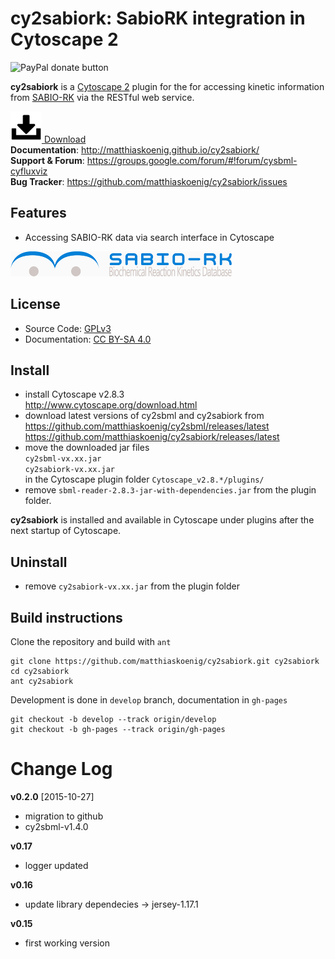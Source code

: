 # cy2sabiork: SabioRK integration in Cytoscape 2
<div align="right>
<a href="https://www.paypal.com/cgi-bin/webscr?cmd=_s-xclick&amp;hosted_button_id=RYHNRJFBMWD5N" title="Donate to this project using Paypal"><img src="https://img.shields.io/badge/paypal-donate-yellow.svg" alt="PayPal donate button" /></a>
</div>

**cy2sabiork** is a [Cytoscape 2](http://www.cytoscape.org) plugin for the for accessing kinetic information from
[SABIO-RK](http://sabio.villa-bosch.de/) via the RESTful web service.  

[![Download](docs/images/icon-download.png) Download](https://github.com/matthiaskoenig/cy2sabiork/releases/latest)  
**Documentation**: http://matthiaskoenig.github.io/cy2sabiork/  
**Support & Forum**: https://groups.google.com/forum/#!forum/cysbml-cyfluxviz  
**Bug Tracker**: https://github.com/matthiaskoenig/cy2sabiork/issues  

## Features
- Accessing SABIO-RK data via search interface in Cytoscape

[![alt tag](docs/images/logo-sabiork.png)](http://sabio.villa-bosch.de/)  

## License
* Source Code: [GPLv3](http://opensource.org/licenses/GPL-3.0)
* Documentation: [CC BY-SA 4.0](http://creativecommons.org/licenses/by-sa/4.0/)

## Install
* install Cytoscape v2.8.3  
  http://www.cytoscape.org/download.html
* download latest versions of cy2sbml and cy2sabiork from  
https://github.com/matthiaskoenig/cy2sbml/releases/latest  
https://github.com/matthiaskoenig/cy2sabiork/releases/latest
* move the downloaded jar files  
`cy2sbml-vx.xx.jar`  
`cy2sabiork-vx.xx.jar`  
in the Cytoscape plugin folder
`Cytoscape_v2.8.*/plugins/`
* remove `sbml-reader-2.8.3-jar-with-dependencies.jar` from the plugin folder.

**cy2sabiork** is installed and available in Cytoscape under plugins after the next startup of Cytoscape.

## Uninstall
* remove `cy2sabiork-vx.xx.jar` from the plugin folder

## Build instructions
Clone the repository and build with `ant`
```
git clone https://github.com/matthiaskoenig/cy2sabiork.git cy2sabiork
cd cy2sabiork
ant cy2sabiork
```
Development is done in `develop` branch, documentation in `gh-pages`
```
git checkout -b develop --track origin/develop
git checkout -b gh-pages --track origin/gh-pages
```

# Change Log
**v0.2.0** [2015-10-27]
- migration to github
- cy2sbml-v1.4.0

**v0.17**
- logger updated 

**v0.16**
- update library dependecies -> jersey-1.17.1

**v0.15**
- first working version
